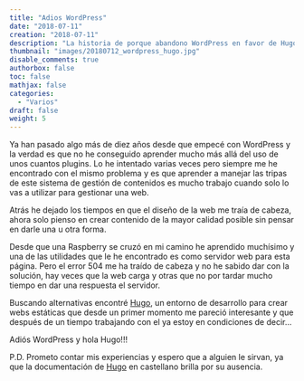 ```yaml
---
title: "Adios WordPress"
date: "2018-07-11"
creation: "2018-07-11"
description: "La historia de porque abandono WordPress en favor de Hugo"
thumbnail: "images/20180712_wordpress_hugo.jpg"
disable_comments: true
authorbox: false
toc: false
mathjax: false
categories:
  - "Varios"
draft: false
weight: 5
---
```

Ya han pasado algo más de diez años desde que empecé con WordPress y la verdad es que no he conseguido aprender mucho más allá del uso de unos cuantos plugins. Lo he intentado varias veces pero siempre me he encontrado con el mismo problema y es que aprender a manejar las tripas de este sistema de gestión de contenidos es mucho trabajo cuando solo lo vas a utilizar para gestionar una web.

Atrás he dejado los tiempos en que el diseño de la web me traía de cabeza, ahora solo pienso en crear contenido de la mayor calidad posible sin pensar en darle una u otra forma.

Desde que una Raspberry se cruzó en mi camino he aprendido muchísimo y una de las utilidades que le he encontrado es como servidor web para esta página. Pero el error 504 me ha traído de cabeza y no he sabido dar con la solución, hay veces que la web carga y otras que no por tardar mucho tiempo en dar una respuesta el servidor.

Buscando alternativas encontré [Hugo][1], un entorno de desarrollo para crear webs estáticas que desde un primer momento me pareció interesante y que después de un tiempo trabajando con el ya estoy en condiciones de decir...

Adiós WordPress y hola Hugo!!!

P.D. Prometo contar mis experiencias y espero que a alguien le sirvan, ya que la documentación de [Hugo][1] en castellano brilla por su ausencia.

 [1]: https://gohugo.io
